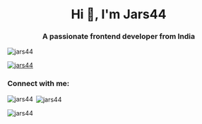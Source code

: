 <h1 align="center">Hi 👋, I'm Jars44</h1>
<h3 align="center">A passionate frontend developer from India</h3>

<p align="left"> <img src="https://komarev.com/ghpvc/?username=jars44&label=Profile%20views&color=0e75b6&style=flat" alt="jars44" /> </p>

<p align="left"> <a href="https://github.com/ryo-ma/github-profile-trophy"><img src="https://github-profile-trophy.vercel.app/?username=jars44" alt="jars44" /></a> </p>

<h3 align="left">Connect with me:</h3>
<p align="left">
</p>

<p><img align="left" src="https://github-readme-stats.vercel.app/api/top-langs?username=jars44&show_icons=true&locale=en&layout=compact" alt="jars44" /></p>

<p>&nbsp;<img align="center" src="https://github-readme-stats.vercel.app/api?username=jars44&show_icons=true&locale=en" alt="jars44" /></p>

<p><img align="center" src="https://github-readme-streak-stats.herokuapp.com/?user=jars44&" alt="jars44" /></p>
